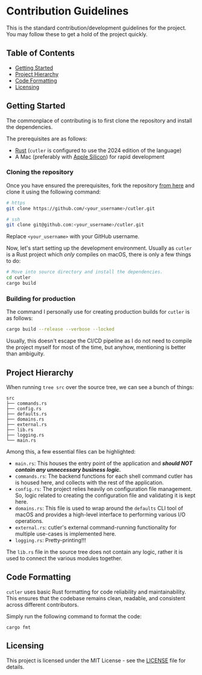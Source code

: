 # Contribution Guidelines

This is the standard contribution/development guidelines for the project. You may follow these to get a hold of the project quickly.

## Table of Contents

- [Getting Started](#getting-started)
- [Project Hierarchy](#project-hierarchy)
- [Code Formatting](#code-formatting)
- [Licensing](#licensing)

## Getting Started

The commonplace of contributing is to first clone the repository and install the dependencies.

The prerequisites are as follows:

- [Rust](https://www.rust-lang.org/tools/install) (`cutler` is configured to use the 2024 edition of the language)
- A Mac (preferably with [Apple Silicon](https://support.apple.com/en-us/HT211814)) for rapid development

### Cloning the repository

Once you have ensured the prerequisites, fork the repository [from here](https://github.com/hitblast/cutler/fork) and clone it using the following command:

```bash
# https
git clone https://github.com/<your_username>/cutler.git

# ssh
git clone git@github.com:<your_username>/cutler.git
```

Replace `<your_username>` with your GitHub username.

Now, let's start setting up the development environment. Usually as `cutler` is a Rust project which *only* compiles on macOS, there is only a few things to do:

```bash
# Move into source directory and install the dependencies.
cd cutler
cargo build
```

### Building for production

The command I personally use for creating production builds for `cutler` is as follows:

```bash
cargo build --release --verbose --locked
```

Usually, this doesn't escape the CI/CD pipeline as I do not need to compile the project myself for most of the time, but anyhow, mentioning is better than ambiguity.

## Project Hierarchy

When running `tree src` over the source tree, we can see a bunch of things:

```
src
├── commands.rs
├── config.rs
├── defaults.rs
├── domains.rs
├── external.rs
├── lib.rs
├── logging.rs
└── main.rs
```

Among this, a few essential files can be highlighted:

- `main.rs`: This houses the entry point of the application and ***should NOT contain any unnecessary business logic.***
- `commands.rs`: The backend functions for each shell command cutler has is housed here, and collects with the rest of the application.
- `config.rs`: The project relies heavily on configuration file management. So, logic related to creating the configuration file and validating it is kept here.
- `domains.rs`: This file is used to wrap around the `defaults` CLI tool of macOS and provides a high-level interface to performing various I/O operations.
- `external.rs`: cutler's external command-running functionality for multiple use-cases is implemented here.
- `logging.rs`: Pretty-printing!!!

The `lib.rs` file in the source tree does not contain any logic, rather it is used to connect the various modules together.

## Code Formatting

`cutler` uses basic Rust formatting for code reliability and maintainability. This ensures that the codebase remains clean, readable, and consistent across different contributors.

Simply run the following command to format the code:

```
cargo fmt
```

## Licensing

This project is licensed under the MIT License - see the [LICENSE](https://github.com/hitblast/cutler/blob/main/LICENSE) file for details.
